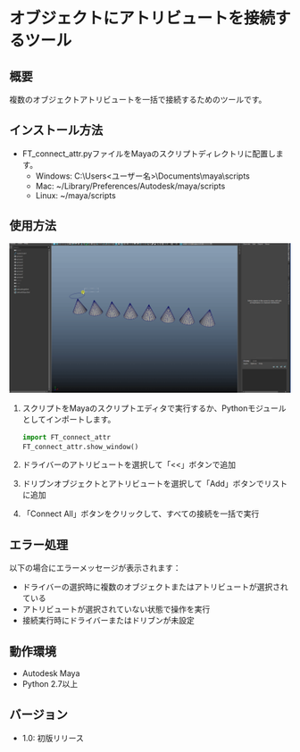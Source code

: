 # オブジェクトにアトリビュートを接続するツール

## 概要
複数のオブジェクトアトリビュートを一括で接続するためのツールです。

## インストール方法
 - FT_connect_attr.pyファイルをMayaのスクリプトディレクトリに配置します。
    - Windows: C:\Users\<ユーザー名>\Documents\maya\scripts
    - Mac: ~/Library/Preferences/Autodesk/maya/scripts
    - Linux: ~/maya/scripts

## 使用方法
![image](images/sample.gif)

1. スクリプトをMayaのスクリプトエディタで実行するか、Pythonモジュールとしてインポートします。

   ```python
   import FT_connect_attr
   FT_connect_attr.show_window()
   ```

2. ドライバーのアトリビュートを選択して「<<」ボタンで追加
3. ドリブンオブジェクトとアトリビュートを選択して「Add」ボタンでリストに追加
4. 「Connect All」ボタンをクリックして、すべての接続を一括で実行

## エラー処理

以下の場合にエラーメッセージが表示されます：

- ドライバーの選択時に複数のオブジェクトまたはアトリビュートが選択されている
- アトリビュートが選択されていない状態で操作を実行
- 接続実行時にドライバーまたはドリブンが未設定

## 動作環境
- Autodesk Maya
- Python 2.7以上

## バージョン
- 1.0: 初版リリース